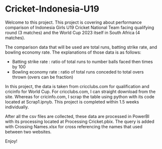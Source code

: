 # Cricket-Indonesia-U19

Welcome to this project.
This project is covering about performance comparison of Indonesia Girls U19 Cricket National Team facing qualifying round (3 matches) 
and the World Cup 2023 itself in South Africa (4 matches).

The comparison data that will be used are total runs, batting strike rate, and bowling economy rate. The explanations of those data is as follows:
- Batting strike rate : ratio of total runs to number balls faced then times by 100
- Bowling economy rate : ratio of total runs conceded to total overs thrown (overs can be fraction)

In this project, the data is taken from cricclubs.com for qualification and cricinfo for World Cup.
For cricclubs.com, I can straight download from the site. Whereas for cricinfo.com,
I scrap the table using python with its code located at Scrap1.ipnyb.
This project is completed within 1.5 weeks individually.

After all the csv files are collected, these data are processed in PowerBI with its processing located at Processing Cricket.pbix.
The query is added with Crossing Names.xlsx for cross referencing the names that used between two websites.

Enjoy!
